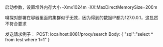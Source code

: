 启动参数，设置堆外内存大小
-Xmx1024m -XX:MaxDirectMemorySize=200m


嗅探对部署在容器里面的集群似乎无效，因为得到的数据IP都为127.0.0.1，这显然不符合要求



发送请求例子：
    POST: localhost:8081/proxy/search
    Body: 
    {
        "sql":"select * from test where 1=1"
    }